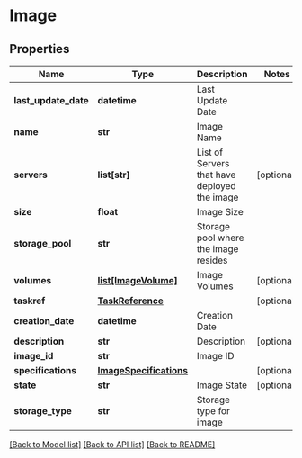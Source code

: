 # Image

## Properties
Name | Type | Description | Notes
------------ | ------------- | ------------- | -------------
**last_update_date** | **datetime** | Last Update Date | 
**name** | **str** | Image Name | 
**servers** | **list[str]** | List of Servers that have deployed the image | [optional] 
**size** | **float** | Image Size | 
**storage_pool** | **str** | Storage pool where the image resides | 
**volumes** | [**list[ImageVolume]**](ImageVolume.md) | Image Volumes | [optional] 
**taskref** | [**TaskReference**](TaskReference.md) |  | [optional] 
**creation_date** | **datetime** | Creation Date | 
**description** | **str** | Description | [optional] 
**image_id** | **str** | Image ID | 
**specifications** | [**ImageSpecifications**](ImageSpecifications.md) |  | [optional] 
**state** | **str** | Image State | [optional] 
**storage_type** | **str** | Storage type for image | 

[[Back to Model list]](../README.md#documentation-for-models) [[Back to API list]](../README.md#documentation-for-api-endpoints) [[Back to README]](../README.md)


